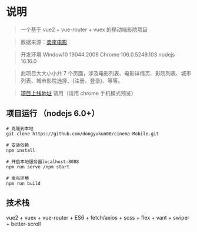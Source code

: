 # 说明

> 一个基于 vue2 + vue-router + vuex 的移动端影院项目

> 数据来源：[卖座电影](https://m.maizuo.com/)

> 开发环境 Window10 19044.2006 Chrome 106.0.5249.103 nodejs 16.16.0

> 此项目大大小小共 7 个页面，涉及电影列表、电影详情页、影院列表、城市列表、城市影院选择、{注册、登录}、等等。

> [项目上线地址](http://139.9.65.25/) 请用（请用 chrome 手机模式预览）

## 项目运行 （nodejs 6.0+）

```
# 克隆到本地
git clone https://github.com/dongyukun00/cinema-Mobile.git

# 安装依赖
npm install

# 开启本地服务器localhost:8088
npm run serve /npm start

# 发布环境
npm run build
```

## 技术栈

vue2 + vuex + vue-router + ES6 + fetch/axios + scss + flex + vant + swiper + better-scroll
